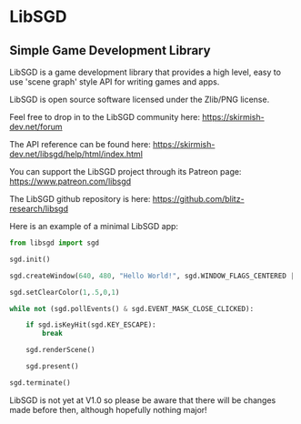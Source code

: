 # LibSGD 

## Simple Game Development Library

LibSGD is a game development library that provides a high level, easy to use 'scene graph' style API for writing games and apps.

LibSGD is open source software licensed under the Zlib/PNG license.

Feel free to drop in to the LibSGD community here: https://skirmish-dev.net/forum

The API reference can be found here: https://skirmish-dev.net/libsgd/help/html/index.html

You can support the LibSGD project through its Patreon page: https://www.patreon.com/libsgd

The LibSGD github repository is here: https://github.com/blitz-research/libsgd

Here is an example of a minimal LibSGD app:

```python
from libsgd import sgd

sgd.init()

sgd.createWindow(640, 480, "Hello World!", sgd.WINDOW_FLAGS_CENTERED | sgd.WINDOW_FLAGS_RESIZABLE)

sgd.setClearColor(1,.5,0,1)

while not (sgd.pollEvents() & sgd.EVENT_MASK_CLOSE_CLICKED):

	if sgd.isKeyHit(sgd.KEY_ESCAPE):
		break

	sgd.renderScene()

	sgd.present()

sgd.terminate()
```

LibSGD is not yet at V1.0 so please be aware that there will be changes made before then, although hopefully nothing major!
